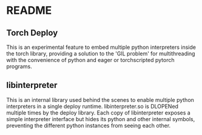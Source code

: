 # README

## Torch Deploy

This is an experimental feature to embed multiple python interpreters inside the torch library, providing a solution to the 'GIL problem' for multithreading with the convenience of python and eager or torchscripted pytorch programs.

## libinterpreter

This is an internal library used behind the scenes to enable multiple python interpreters in a single deploy runtime. libinterpreter.so is DLOPENed multiple times by the deploy library. Each copy of libinterpreter exposes a simple interpreter interface but hides its python and other internal symbols, preventing the different python instances from seeing each other.

